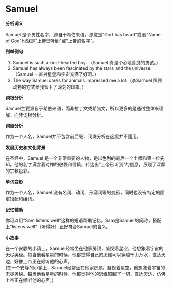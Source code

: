# Samuel

**分析词义**

  

Samuel 是个男性名字，源自于希伯来语，原意是"God has heard"或者"Name of God"也就是"上帝已听到"或"上帝的名字"。

  

**列举例句**

  

1.  Samuel is such a kind-hearted boy. （Samuel 真是个心地善良的男孩。）
2.  Samuel has always been fascinated by the stars and the universe. （Samuel 一直对星星和宇宙充满了好奇。）
3.  The way Samuel cares for animals impressed me a lot.（李Samuel 照顾动物的方式给我留下了深刻的印象。）

  

**词根分析**

  

Samuel主要源自于希伯来语，而非拉丁文或希腊文，所以更多的是通过整体来理解，而非词根分析。

  

**词缀分析**

  

作为一个人名，Samuel并不包含前后缀，词缀分析在这里并不适用。

  

**发展历史和文化背景**

  

在圣经中，Samuel 是一个非常重要的人物，是以色列的最后一个士师和第一位先知。他的名字满含着对神的敬畏和信赖，传达出"上帝已听到"的信息，展现了深厚的宗教色彩。

  

**单词变形**

  

作为一个人名，Samuel 没有名词、动词、形容词等的变形，同时也没有特定的固定搭配和组词。

  

**记忆辅助**

  

你可以用"Sam listens well"这样的短语帮助记忆。Sam是Samuel的简称，搭配上"listens well"（听得好）正好符合Samuel的含义。

  

**小故事**

  

在一个安静的小镇上，Samuel经常坐在他家房顶，凝视着星空，他想象着宇宙的无尽奥秘。每当他看星星的时候，他都觉得自己的思维可以穿越千山万水，直达天边，好像上帝正在倾听他的心声。  
(在一个安静的小镇上，Samuel经常坐在他家房顶，凝视着星空，他想象着宇宙的无尽奥秘。每当他看星星的时候，他都觉得他的思维超越了一切，直达天边，仿佛上帝正在倾听他的心声。)
